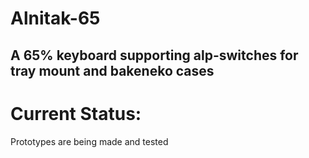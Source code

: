 # Alnitak-65
A 65% keyboard supporting alp-switches for tray mount and bakeneko cases
---
# Current Status:
Prototypes are being made and tested 
